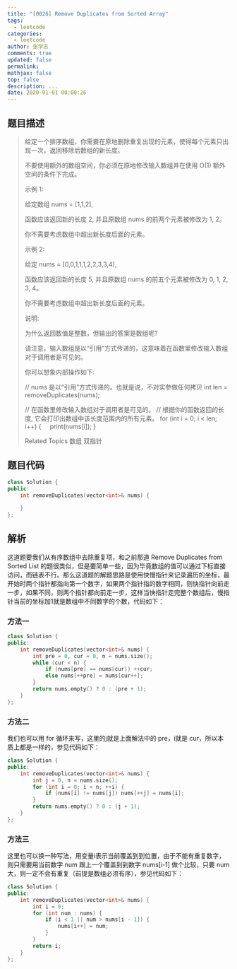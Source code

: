 ```yaml
---
title: "[0026] Remove Duplicates from Sorted Array"
tags:
  - leetcode
categories:
  - leetcode
author: 张学志
comments: true
updated: false
permalink:
mathjax: false
top: false
description: ...
date: 2020-01-01 00:00:26
---
```


## 题目描述

> 给定一个排序数组，你需要在原地删除重复出现的元素，使得每个元素只出现一次，返回移除后数组的新长度。 
> 
> 不要使用额外的数组空间，你必须在原地修改输入数组并在使用 O(1) 额外空间的条件下完成。 
> 
> 示例 1: 
> 
> 给定数组 nums = [1,1,2], 
> 
> 函数应该返回新的长度 2, 并且原数组 nums 的前两个元素被修改为 1, 2。 
> 
> 你不需要考虑数组中超出新长度后面的元素。 
> 
> 示例 2: 
> 
> 给定 nums = [0,0,1,1,1,2,2,3,3,4],
> 
> 函数应该返回新的长度 5, 并且原数组 nums 的前五个元素被修改为 0, 1, 2, 3, 4。
> 
> 你不需要考虑数组中超出新长度后面的元素。
> 
> 
> 说明: 
> 
> 为什么返回数值是整数，但输出的答案是数组呢? 
> 
> 请注意，输入数组是以“引用”方式传递的，这意味着在函数里修改输入数组对于调用者是可见的。 
> 
> 你可以想象内部操作如下: 
> 
> // nums 是以“引用”方式传递的。也就是说，不对实参做任何拷贝
> int len = removeDuplicates(nums);
> 
> // 在函数里修改输入数组对于调用者是可见的。
> // 根据你的函数返回的长度, 它会打印出数组中该长度范围内的所有元素。
> for (int i = 0; i < len; i++) {
>     print(nums[i]);
> }
> 
> Related Topics 数组 双指针

## 题目代码

```cpp
class Solution {
public:
    int removeDuplicates(vector<int>& nums) {
        
    }
};
```

## 解析

这道题要我们从有序数组中去除重复项，和之前那道 Remove Duplicates from Sorted List 的题很类似，但是要简单一些，因为毕竟数组的值可以通过下标直接访问，而链表不行。那么这道题的解题思路是使用快慢指针来记录遍历的坐标，最开始时两个指针都指向第一个数字，如果两个指针指的数字相同，则快指针向前走一步，如果不同，则两个指针都向前走一步，这样当快指针走完整个数组后，慢指针当前的坐标加1就是数组中不同数字的个数，代码如下：

### 方法一

```cpp
class Solution {
public:
    int removeDuplicates(vector<int>& nums) {
        int pre = 0, cur = 0, n = nums.size();
        while (cur < n) {
            if (nums[pre] == nums[cur]) ++cur;
            else nums[++pre] = nums[cur++];
        }
        return nums.empty() ? 0 : (pre + 1);
    }
};
```

### 方法二

我们也可以用 for 循环来写，这里的j就是上面解法中的 pre，i就是 cur，所以本质上都是一样的，参见代码如下：

```cpp
class Solution {
public:
    int removeDuplicates(vector<int>& nums) {
        int j = 0, n = nums.size();
        for (int i = 0; i < n; ++i) {
            if (nums[i] != nums[j]) nums[++j] = nums[i];
        }
        return nums.empty() ? 0 : (j + 1);
    }
};
```

### 方法三

这里也可以换一种写法，用变量i表示当前覆盖到到位置，由于不能有重复数字，则只需要用当前数字 num 跟上一个覆盖到到数字 nums[i-1] 做个比较，只要 num 大，则一定不会有重复（前提是数组必须有序），参见代码如下：

```cpp
class Solution {
public:
    int removeDuplicates(vector<int>& nums) {
        int i = 0;
        for (int num : nums) {
            if (i < 1 || num > nums[i - 1]) {
                nums[i++] = num;
            }
        }
        return i;
    }
};
```

